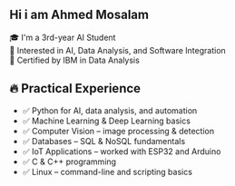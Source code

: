 ## Hi i am Ahmed Mosalam


🎓 I'm a 3rd-year AI Student  
🔬 Interested in AI, Data Analysis, and Software Integration  
📜 Certified by IBM in Data Analysis

## 🔥 Practical Experience

- ✅ Python for AI, data analysis, and automation  
- ✅ Machine Learning & Deep Learning basics  
- ✅ Computer Vision – image processing & detection  
- ✅ Databases – SQL & NoSQL fundamentals  
- ✅ IoT Applications – worked with ESP32 and Arduino  
- ✅ C & C++ programming  
- ✅ Linux – command-line and scripting basics
